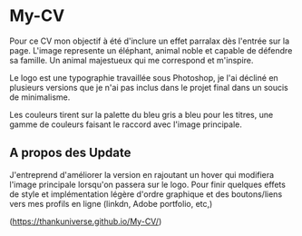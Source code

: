 # My-CV

Pour ce CV mon objectif à été d'inclure un effet parralax dès l'entrée sur la page.
L'image represente un éléphant, animal noble et capable de défendre sa famille. 
Un animal majestueux qui me correspond et m'inspire.

Le logo est une typographie travaillée sous Photoshop, je l'ai décliné en plusieurs versions que je n'ai pas inclus dans le projet final dans un soucis de minimalisme.

Les couleurs tirent sur la palette du bleu gris a bleu pour les titres, une gamme de couleurs
faisant le raccord avec l'image principale. 


## A propos des Update

J'entreprend d'améliorer la version en rajoutant un hover qui modifiera l'image principale lorsqu'on passera sur le logo. 
Pour finir quelques effets de style et implémentation légère d'ordre graphique et des boutons/liens vers mes profils en ligne
(linkdn, Adobe portfolio, etc,)

(https://thankuniverse.github.io/My-CV/)
